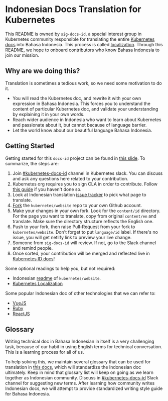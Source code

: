 # Indonesian Docs Translation for Kubernetes

This README is owned by `sig-docs-id`, a special interest group in Kubernetes community responsible for translating the entire [Kubernetes docs](https://kubernetes.io/id) into Bahasa Indonesia. This process is called [localization](https://blog.mozilla.org/l10n/2011/12/14/i18n-vs-l10n-whats-the-diff/). Through this README, we hope to onboard contributors who know Bahasa Indonesia to join our mission.

## Why are we doing this?

Translation is sometimes a tedious work, so we need some motivation to do it.
* You will read the Kubernetes doc, and rewrite it with your own expression in Bahasa Indonesia. This forces you to understand the content of particular Kubernetes doc, and validate your understanding by explaining it in your own words.
* Reach wider audience in Indonesia who want to learn about Kubernetes and passionate about it, but cannot because of language barrier.
* Let the world know about our beautiful language Bahasa Indonesia.

## Getting Started

Getting started for this `docs-id` project can be found in [this slide](https://docs.google.com/presentation/d/1g8NLYpfrvBb8DbR_UT74M-p2VQn58wZ2_ztqGEg--HM/edit?usp=sharing). To summarize, the steps are:
1. Join [#kubernetes-docs-id](https://kubernetes.slack.com/messages/CJ1LUCUHM) channel in Kubernetes slack. You can discuss and ask any questions here related to your contribution.
2. Kubernetes org requires you to sign CLA in order to contribute. Follow [this guide](https://github.com/kubernetes/community/blob/master/CLA.md) if you haven't done so.
3. Look at Indonesian translation [issue tracker](https://github.com/kubernetes/website/issues/13929) to pick what page to translate.
4. [Fork](https://github.com/kubernetes/website/fork) the `kubernetes/website` repo to your own Github account.
5. Make your changes in your own fork. Look for the `content/id` directory. For the page you want to translate, copy from original `content/en` and translate. Make sure the directory structure reflects the English one.
6. Push to your fork, then raise Pull-Request from your fork to `kubernetes/website`. Don't forget to put `language/id` label. If there's no issue, you will get netlify link to preview your live change.
7. Someone from `sig-docs-id` will review. If not, go to the Slack channel and remind people.
8. Once sorted, your contribution will be merged and reflected live in [Kubernetes ID docs](https://kubernetes.io/id)!

Some optional readings to help you, but not required:
* Indonesian [readme](https://github.com/kubernetes/website/blob/master/README-id.md) of `kubernetes/website`.
* [Kubernetes Localization](https://kubernetes.io/docs/contribute/localization)

Some popular Indonesian doc of other technologies that we can refer to:
* [VueJS](https://docs.vuejs.id)
* [Ruby](https://www.ruby-lang.org/id/)
* [ReactJS](https://github.com/reactjs/id.reactjs.org)

## Glossary

Writing technical doc in Bahasa Indonesian in itself is a very challenging task, because of our habit in using English terms for technical conversation. This is a learning process for all of us. 

To help solving this, we maintain several glossary that can be used for translation in [this docs](https://docs.google.com/spreadsheets/d/1uK1TGfKyT5ZmWWQx4c4KYm7YmOmuOHyQW-bh8rGTMP4/edit?usp=sharing), which will standardize the Indonesian doc ultimately. Keep in mind that glossary list will keep on going as we learn together as Indonesian community. Discuss in [#kubernetes-docs-id](https://kubernetes.slack.com/messages/CJ1LUCUHM) Slack channel for suggesting new terms. After learning how community writes Indonesian docs, we will attempt to provide standardized writing style guide for Bahasa Indonesia. 
